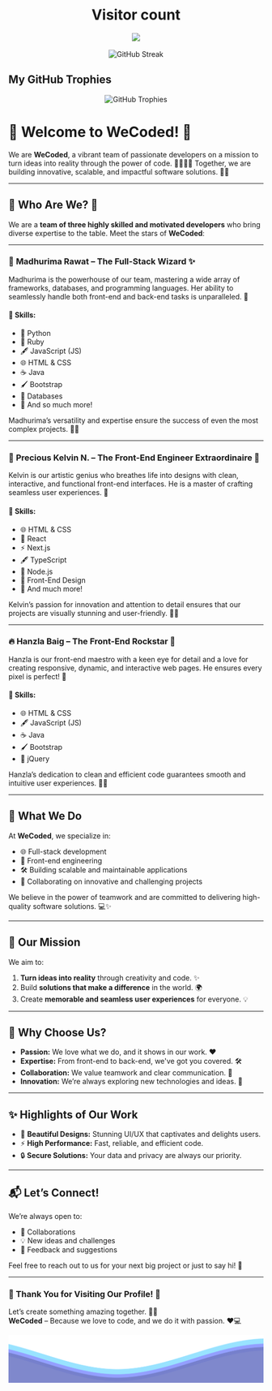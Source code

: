 <h1 align="center">
  Visitor count
</h1>

<p align="center">
  <img src="https://profile-counter.glitch.me/YOUR_USERNAME/count.svg" />
</p>


<p align="center">
  <img src="https://streak-stats.demolab.com?user=wecoded-dev&theme=default&hide_border=true" alt="GitHub Streak" />
</p>


## My GitHub Trophies

<p align="center">
  <img src="https://github-profile-trophy.vercel.app/?username=wecoded-dev&theme=flat&column=7&margin-w=10&margin-h=10" alt="GitHub Trophies" />
</p>


# 🌟 Welcome to WeCoded! 🚀

We are **WeCoded**, a vibrant team of passionate developers on a mission to turn ideas into reality through the power of code. 👩‍💻👨‍💻 Together, we are building innovative, scalable, and impactful software solutions. 🎉✨ 

---

## 🌈 Who Are We? 🤔

We are a **team of three highly skilled and motivated developers** who bring diverse expertise to the table. Meet the stars of **WeCoded**:

---

### 💎 **Madhurima Rawat** – The Full-Stack Wizard ✨  
Madhurima is the powerhouse of our team, mastering a wide array of frameworks, databases, and programming languages. Her ability to seamlessly handle both front-end and back-end tasks is unparalleled. 🌟  

#### 💼 **Skills:**  
- 🐍 Python  
- 💎 Ruby  
- 🖋️ JavaScript (JS)  
- 🌐 HTML & CSS  
- ☕ Java  
- 🖌️ Bootstrap  
- 💾 Databases  
- 🔧 And so much more!  

Madhurima’s versatility and expertise ensure the success of even the most complex projects. 🌟🌟

---

### 🌟 **Precious Kelvin N.** – The Front-End Engineer Extraordinaire 🎨  
Kelvin is our artistic genius who breathes life into designs with clean, interactive, and functional front-end interfaces. He is a master of crafting seamless user experiences. 🚀  

#### 💼 **Skills:**  
- 🌐 HTML & CSS  
- 🔮 React  
- ⚡ Next.js  
- 🖋️ TypeScript  
- 🌳 Node.js  
- 🎨 Front-End Design  
- 🔧 And much more!  

Kelvin’s passion for innovation and attention to detail ensures that our projects are visually stunning and user-friendly. 🎉✨

---

### 🔥 **Hanzla Baig** – The Front-End Rockstar 🎸  
Hanzla is our front-end maestro with a keen eye for detail and a love for creating responsive, dynamic, and interactive web pages. He ensures every pixel is perfect! 🎯  

#### 💼 **Skills:**  
- 🌐 HTML & CSS  
- 🖋️ JavaScript (JS)  
- ☕ Java  
- 🖌️ Bootstrap  
- 🔮 jQuery  

Hanzla’s dedication to clean and efficient code guarantees smooth and intuitive user experiences. 💪✨

---

## 🚀 What We Do  

At **WeCoded**, we specialize in:  
- 🌐 Full-stack development  
- 🎨 Front-end engineering  
- 🛠️ Building scalable and maintainable applications  
- 🤝 Collaborating on innovative and challenging projects  

We believe in the power of teamwork and are committed to delivering high-quality software solutions. 💻✨

---

## 🎯 Our Mission  

We aim to:  
1. **Turn ideas into reality** through creativity and code. ✨  
2. Build **solutions that make a difference** in the world. 🌍  
3. Create **memorable and seamless user experiences** for everyone. 💡  

---

## 🌟 Why Choose Us?  

- **Passion:** We love what we do, and it shows in our work. ❤️  
- **Expertise:** From front-end to back-end, we've got you covered. 🛠️  
- **Collaboration:** We value teamwork and clear communication. 🤝  
- **Innovation:** We’re always exploring new technologies and ideas. 🌟  

---

## ✨ Highlights of Our Work  

- 🎨 **Beautiful Designs:** Stunning UI/UX that captivates and delights users.  
- ⚡ **High Performance:** Fast, reliable, and efficient code.  
- 🔒 **Secure Solutions:** Your data and privacy are always our priority.  

---

## 📬 Let’s Connect!  

We’re always open to:  
- 🤝 Collaborations  
- 💡 New ideas and challenges  
- 🙌 Feedback and suggestions  

Feel free to reach out to us for your next big project or just to say hi! 👋  

---

### 🌟 Thank You for Visiting Our Profile! 🌈  

Let’s create something amazing together. 🚀✨  
**WeCoded** – Because we love to code, and we do it with passion. ❤️💻

<img src="waves.svg" width="950">
